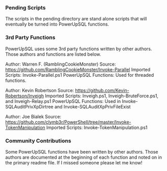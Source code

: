 ### Pending  Scripts
The scripts in the pending directory are stand alone scripts that will eventually be turned into PowerUpSQL functions.

### 3rd Party Functions
PowerUpSQL uses some 3rd party functions written by other authors.  Those authors and functions are listed below.  

Author: Warren F. (RamblingCookieMonster)
Source: https://github.com/RamblingCookieMonster/Invoke-Parallel
Imported Scripts: Invoke-Parallel.ps1
PowerUpSQL Functions: Used for threaded functions.

Author: Kevin Robertson
Source: https://github.com/Kevin-Robertson/Inveigh
Imported Scripts: Inveigh.ps1, Inveigh-BruteForce.ps1, and Inveigh-Relay.ps1 
PowerUpSQL Functions: Used in Invoke-SQLAuditPrivXpDirtree and Invoke-SQLAuditXpPrivFileExist

Author: Joe Bialek
Source: https://github.com/clymb3r/PowerShell/tree/master/Invoke-TokenManipulation
Imported Scripts: Invoke-TokenManipulation.ps1

### Community Contributions
Some PowerUpSQL functions have been written by other authors.  Those authors are documented at the beginning of each function and noted on in the primary readme file.  If I missed someone please let me know!

